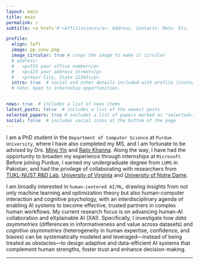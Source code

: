 ```yaml
---
layout: main
title: main
permalink: /
subtitle: <a href='#'>Affiliations</a>. Address. Contacts. Moto. Etc.

profile:
  align: left
  image: pp_conv.png
  image_circular: true # crops the image to make it circular
  # address:
  #   <p>555 your office number</p>
  #   <p>123 your address street</p>
  #   <p>Your City, State 12345</p>
  intro: true  # social and other details included with profile (instead of in navbar or bottom)
  # note: Open to internship opportunities.


news: true  # includes a list of news items
latest_posts: false  # includes a list of the newest posts
selected_papers: true # includes a list of papers marked as "selected={true}"
social: false  # includes social icons at the bottom of the page
---
```


I am a PhD student in the `Department of Computer Science` at `Purdue University`, where I have also completed my MS, and I am fortunate to be advised by Drs. [Ming Yin](https://mingyin.org/) and [Rajiv Khanna](https://rjvak7.github.io/). Along the way, I have had the opportunity to broaden my experience through internships at `Microsoft`. Before joining Purdue, I earned my undergraduate degree from `LUMS` in Pakistan, and had the privilege of collaborating with researchers from [TUKL-NUST R&D Lab](https://tukl.seecs.nust.edu.pk/members/faisal_shafait.html), [University of Virginia](https://experience.mcintire.virginia.edu/faculty/ahmed-abbasi/) and [University of Notre Dame](https://mendoza.nd.edu/mendoza-directory/profile/ahmed-abbasi/).

I am broadly interested in `human-centered AI/ML`, drawing insights from not only machine learning and optimization theory but also human-computer interaction and cognitive psychology, with an interdisciplinary agenda of enabling AI systems to become effective, trusted partners in complex human workflows. My current research focus is on advancing human-AI collaboration and eXplainable AI (XAI). Specifically, I investigate how *data asymmetries* (differences in informativeness and value across datasets) and *cognitive asymmetries* (heterogeneity in human expertise, confidence, and biases) can be systematically modeled and leveraged—instead of being treated as obstacles—to design adaptive and data-efficient AI systems that complement human strengths, foster trust and enhance decision-making. 

<hr class="section-divider">